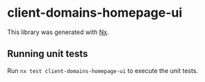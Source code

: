 # client-domains-homepage-ui

This library was generated with [Nx](https://nx.dev).

## Running unit tests

Run `nx test client-domains-homepage-ui` to execute the unit tests.
